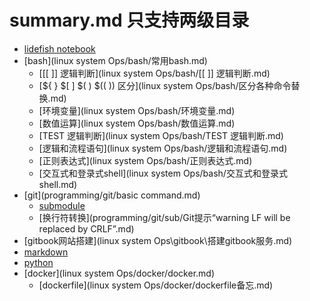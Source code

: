 # summary.md 只支持两级目录

* [lidefish notebook](readme.md)
* [bash](linux system Ops/bash/常用bash.md)
  * [\[\[ \]\] 逻辑判断](linux system Ops/bash/[[ ]] 逻辑判断.md)
  * [\${ } \$[ ] \$( ) \$(( )) 区分](linux system Ops/bash/区分各种命令替换.md)
  * [环境变量](linux system Ops/bash/环境变量.md)
  * [数值运算](linux system Ops/bash/数值运算.md)
  * [TEST 逻辑判断](linux system Ops/bash/TEST 逻辑判断.md)
  * [逻辑和流程语句](linux system Ops/bash/逻辑和流程语句.md)
  * [正则表达式](linux system Ops/bash/正则表达式.md)
  * [交互式和登录式shell](linux system Ops/bash/交互式和登录式shell.md)
* [git](programming/git/basic command.md)
  * [submodule](programming/git/submodule.md)
  * [换行符转换](programming/git/sub/Git提示“warning LF will be replaced by CRLF”.md)
* [gitbook网站搭建](linux system Ops\gitbook\搭建gitbook服务.md)
* [markdown](programming/markdown/markdown.md)
* [python](programming/python/ztm-python-cheat-sheet/README.md)
* [docker](linux system Ops/docker/docker.md)
  * [dockerfile](linux system Ops/docker/dockerfile备忘.md)

